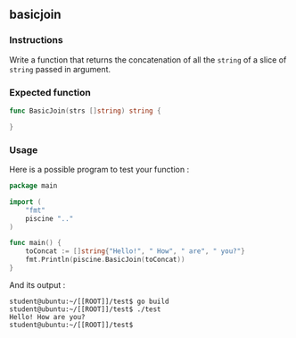 ## basicjoin

### Instructions

Write a function that returns the concatenation of all the `string` of a slice of `string` passed in argument.

### Expected function

```go
func BasicJoin(strs []string) string {

}
```

### Usage

Here is a possible program to test your function :

```go
package main

import (
	"fmt"
	piscine ".."
)

func main() {
	toConcat := []string{"Hello!", " How", " are", " you?"}
	fmt.Println(piscine.BasicJoin(toConcat))
}
```

And its output :

```console
student@ubuntu:~/[[ROOT]]/test$ go build
student@ubuntu:~/[[ROOT]]/test$ ./test
Hello! How are you?
student@ubuntu:~/[[ROOT]]/test$
```
